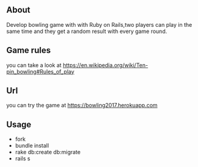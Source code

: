 ## About
Develop bowling game with with Ruby on Rails,two players can play
in the same time and they get a random result with every game round.

## Game rules
you can take a look at https://en.wikipedia.org/wiki/Ten-pin_bowling#Rules_of_play

## Url
you can try the game at https://bowling2017.herokuapp.com

## Usage

* fork
* bundle install
* rake db:create db:migrate
* rails s
